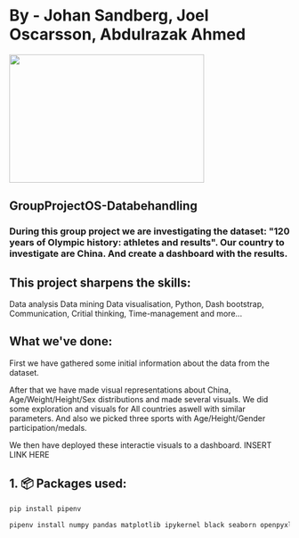 # By - Johan Sandberg, Joel Oscarsson, Abdulrazak Ahmed
<img src="https://user-images.githubusercontent.com/112272227/203309644-c24f0b44-099b-402b-abfc-4633ed96b0c9.png" width="350" height="230">

## GroupProjectOS-Databehandling


### During this group project we are investigating the dataset: "120 years of Olympic history: athletes and results". Our country to investigate are China. And create a dashboard with the results.


## This project sharpens the skills: 
Data analysis
Data mining
Data visualisation, 
Python, 
Dash bootstrap, 
Communication, 
Critial thinking,
Time-management 
and more...


## What we've done:
First we have gathered some initial information about the data from the dataset.

After that we have made visual representations about China, Age/Weight/Height/Sex distributions and made several visuals. We did some exploration and visuals for All countries aswell with similar parameters. And also we picked three sports with Age/Height/Gender participation/medals.

We then have deployed these interactie visuals to a dashboard. 
INSERT LINK HERE




## 1. 📦 Packages used:
```py
pip install pipenv
```
```py
pipenv install numpy pandas matplotlib ipykernel black seaborn openpyxl plotly plotly-express nbformat requests html5lib bs4 lxml python-dotenv dash dash-bootstrap-components pexpect python-dotenv gunicorn
```

